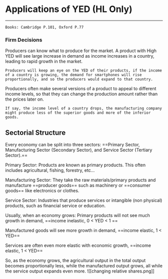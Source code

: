 # Applications of YED (HL Only)
---
```ad-Resources
Books: Cambridge P.101, Oxford P.77
```

### Firm Decisions
Producers can know what to produce for the market.
A product with High YED will see large increase in demand as income increases in a country, leading to rapid growth in the market. 
```ad-example
Producers will keep an eye on the YED of their products, if the income of a country is growing, the demand for smartphones will rise proportionally, and so the producers would expand to that country.
```

Producers often make several versions of a product to appeal to different income levels, so that they can change the production amount rather than the prices later on.
```ad-example
If say, the income level of a country drops, the manufacturing company might produce less of the superior goods and more of the inferior goods.
```

## Sectorial Structure
Every economy can be split into three sectors: ==Primary Sector, Manufacturing Sector (Secondary Sector), and Service Sector (Tertiary Sector).==

Primary Sector: Products are known as primary products. This often includes agricultural, fishing, forestry, etc...

Manufacturing Sector: They take the raw materials/primary products and manufacture ==producer goods== such as machinery or ==consumer goods== like electronics or clothes.

Service Sector: Industries that produce services or intangible (non physical) products, such as financial service or education.

Usually, when an economy grows:
Primary products will not see much growth in demand, ==income inelastic, 0 < YED < 1 ==

Manufactured goods will see more growth in demand, ==income elastic, 1 < YED==

Services are often even more elastic with economic growth, ==income elastic, 1 < YED==

So, as the economy grows, the agricultural output in the total output becomes proportionally less, while the manufactured output grows, all while the service output expands even more.
![[changing relative shares.png]]